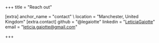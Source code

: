 +++
title = "Reach out"

[extra]
anchor_name = "contact"
\\
location = "Manchester, United Kingdom"
[extra.contact]
github = "@legaiotte"
linkedin = "[LeticiaGaiotte](https://www.linkedin.com/in/leticiagaiotte/)"
email = "leticia.gaiotte@gmail.com"

+++

